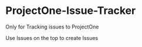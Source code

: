 # ProjectOne-Issue-Tracker
Only for Tracking issues to ProjectOne 

Use Issues on the top to create Issues
